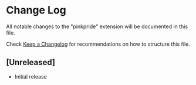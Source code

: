 # Change Log

All notable changes to the "pinkpride" extension will be documented in this file.

Check [Keep a Changelog](http://keepachangelog.com/) for recommendations on how to structure this file.

## [Unreleased]

- Initial release

